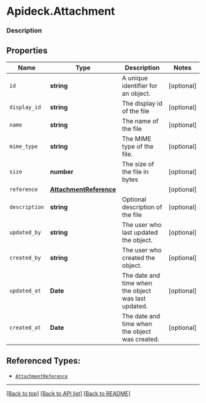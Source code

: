 # Apideck.Attachment

### Description

## Properties
Name | Type | Description | Notes
------------ | ------------- | ------------- | -------------
`id` | **string** | A unique identifier for an object. | [optional] 
`display_id` | **string** | The display id of the file | [optional] 
`name` | **string** | The name of the file | [optional] 
`mime_type` | **string** | The MIME type of the file. | [optional] 
`size` | **number** | The size of the file in bytes | [optional] 
`reference` | [**AttachmentReference**](AttachmentReference.md) |  | [optional] 
`description` | **string** | Optional description of the file | [optional] 
`updated_by` | **string** | The user who last updated the object. | [optional] 
`created_by` | **string** | The user who created the object. | [optional] 
`updated_at` | **Date** | The date and time when the object was last updated. | [optional] 
`created_at` | **Date** | The date and time when the object was created. | [optional] 





## Referenced Types:





* [`AttachmentReference`](AttachmentReference.md)






---

[[Back to top]](#) [[Back to API list]](../../../../README.md#documentation-for-api-endpoints) [[Back to README]](../../../../README.md)


